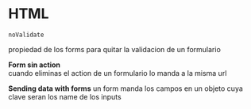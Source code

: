 # HTML

`noValidate`

propiedad de los forms para quitar la validacion de un formulario

**Form sin action**  
cuando eliminas el action de un formulario lo manda a la misma url

**Sending data with forms**
un form manda los campos en un objeto cuya clave seran los name de los inputs
